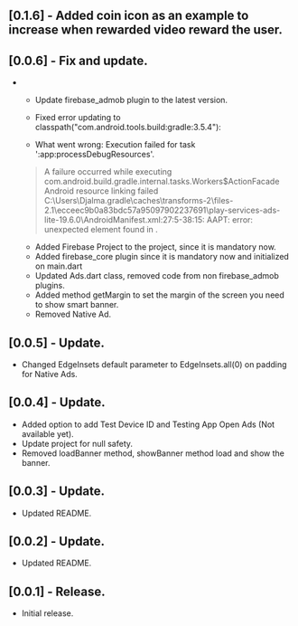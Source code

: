 ## [0.1.6] - Added coin icon as an example to increase when rewarded video reward the user.

## [0.0.6] - Fix and update.

* - Update firebase_admob plugin to the latest version.

  - Fixed error updating to classpath("com.android.tools.build:gradle:3.5.4"):
   * What went wrong:
   Execution failed for task ':app:processDebugResources'.
   > A failure occurred while executing com.android.build.gradle.internal.tasks.Workers$ActionFacade
   > Android resource linking failed
   C:\Users\Djalma\.gradle\caches\transforms-2\files-2.1\ecceec9b0a83bdc57a95097902237691\play-services-ads-lite-19.6.0\AndroidManifest.xml:27:5-38:15: AAPT: error: unexpected element <queries> found in <manifest>.
   - Added Firebase Project to the project, since it is mandatory now.
   - Added firebase_core plugin since it is mandatory now and initialized on main.dart
   - Updated Ads.dart class, removed code from non firebase_admob plugins.
   - Added method getMargin to set the margin of the screen you need to show smart banner.
   - Removed Native Ad.

## [0.0.5] - Update.

* Changed EdgeInsets default parameter to EdgeInsets.all(0) on padding for Native Ads.

## [0.0.4] - Update.

* Added option to add Test Device ID and Testing App Open Ads (Not available yet).
* Update project for null safety.
* Removed loadBanner method, showBanner method load and show the banner.

## [0.0.3] - Update.

* Updated README.

## [0.0.2] - Update.

* Updated README.

## [0.0.1] - Release.

* Initial release.
